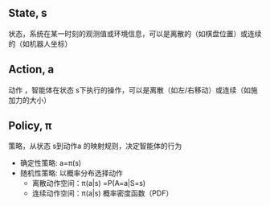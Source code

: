 ## State, s
状态，系统在某一时刻的观测值或环境信息，可以是离散的（如棋盘位置）或连续的（如机器人坐标）
## Action, a
动作 ，智能体在状态 s下执行的操作，可以是离散（如左/右移动）或连续（如施加力的大小）
## Policy, π
策略，从状态 s到动作a 的映射规则，决定智能体的行为
- 确定性策略: a=π(s)
- 随机性策略: 以概率分布选择动作
  - 离散动作空间：π(a|s) =P(A=a|S=s)
  - 连续动作空间：π(a|s) 概率密度函数（PDF）

 

